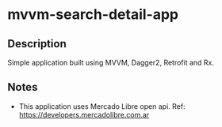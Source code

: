 # mvvm-search-detail-app

## Description
Simple application built using MVVM, Dagger2, Retrofit and Rx.


## Notes
- This application uses Mercado Libre open api. Ref: https://developers.mercadolibre.com.ar

